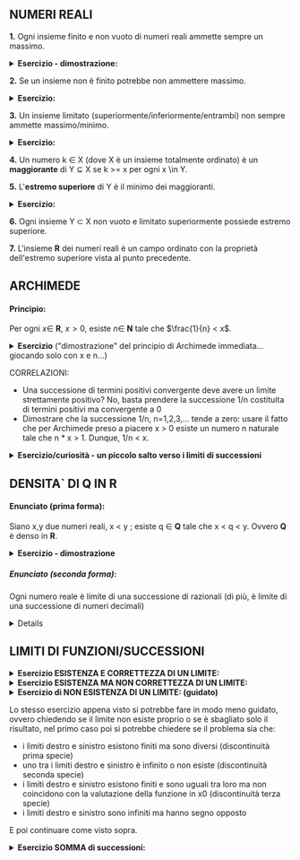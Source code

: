## NUMERI REALI
**1.** Ogni insieme finito e non vuoto di numeri reali ammette sempre un massimo. 
<details><summary><strong>Esercizio - dimostrazione: </strong></summary>

	> # proviamo a vedere se in un insieme finito e non vuoto di numeri reali riusciamo a trovare sempre un massimo.
    > # dato l'insieme costituito da:
	> 0, 6.3, 5/4, -14.31, pi, 28.7333, sqrt(2), -9*pi
    > # determina il massimo:
	< 28.7333
	> # bene! vuoi fare un'altra partita o ti senti pronto a passare ad un livello successivo? (another_match/next_level)
	< another_match
    > # dato l'insieme costituito da:
	> 57/13, e, -sqrt(17), pi*0.65, -sin(30)*7, sqrt(5)
    > # determina il massimo:
	< 57/13
	> # bene! vuoi fare un'altra partita o ti senti pronto a passare ad un livello successivo? (another_match/next_level)
	< next_level
    > # ok! ecco una proposta per il livello successivo: 
	> # riusciresti a scrivere un algoritmo ricorsivo che calcoli per te il massimo di un insieme finito? 
	< .......
</details>

**2.** Se un insieme non è finito potrebbe non ammettere massimo.
<details><summary><strong>Esercizio: </strong></summary>

	> # Se un insieme non è finito potrebbe non ammettere massimo.
	> # {x in R | 8 <= x^3 <= 125}
	> # l'insieme ha massimo? (y/n)
	< y
	> # sì? allora dammelo:
	< 5
	> # bene! proviamo con un altro esempio
	> # {x in R | x < 15/2}
	> # l'insieme ha massimo? (y/n)
	< y
	> # sì? allora dammelo:
	< 15/2
	> # guarda che 15/2 non appartiene all'insieme... quindi non è un massimo!
	> # l'insieme ha massimo? (y/n)
	< n
	> # bene! vuoi procedere con un altro esercizio o fermarti? (next/stop)
	< stop
	> # alla prossima!
</details>

**3.** Un insieme limitato (superiormente/inferiormente/entrambi) non sempre ammette massimo/minimo.
<details><summary><strong>Esercizio: </strong></summary>

	> # Un insieme limitato non sempre ammette massimo/minimo. 
	> # {x in R | 8 <= x^3 <= 125}
	> # ha massimo? (y/n)
	< n
	> # esistono numeri in questo insieme maggiori di 5? (y/n)
	< n
	> # 5 appartiene all'insieme? (y/n)
	< y
	> quindi 5 è un massimo, sei d'accordo? (y/n)
	< y
	> # bene! proviamo con un altro esempio
	> # {x in R | x^3 >= 27}
	> # ha massimo? (y/n)
	< n
	> # bene! vuoi procedere con un altro esercizio o fermarti? (next/stop)
	< stop
	> # alla prossima!
</details>

**4.** Un numero k $\in$ X (dove X è un insieme totalmente ordinato) è un **maggiorante** di Y $\subseteq$ X se k >= x per ogni x \in Y.

**5.** L'**estremo superiore**  di Y è il minimo dei maggioranti.
<details><summary><strong>Esercizio: </strong></summary>

	> # Sia Y = {x in R | -27 < x^3 <= 64}
	> # Y ha massimo? (y/n)
	< y
	> # sì? allora dammelo:
	< 4
	> # Y ha (almeno) un maggiorante?
	< y
	> # sì? allora dammelo:
	< 67
	> # determina l'estremo superiore di Y:
	< 5
	> # vedi, basta prendere 4.999999 che è minore di 5 e non è in Y... 5 non può essere estremo superiore, riprova:
	< 4
	> # perfetto! nota infatti che se esiste un massimo, esso coincide con il sup!
	> # vuoi procedere con un altro esercizio o fermarti? (next/stop)
	< stop
	> # ciao, alla prossima!
</details>

**6.** Ogni insieme Y $\subset$ X non vuoto e limitato superiormente possiede estremo superiore.

**7.** L'insieme **R** dei numeri reali è un campo ordinato con la proprietà dell'estremo superiore vista al punto precedente.

## ARCHIMEDE
#### Principio:
Per ogni $x \in$ **R**, $x > 0$, esiste $n \in$ **N** tale che $\frac{1}{n} < x$.

<details><summary><strong>Esercizio</strong> ("dimostrazione" del principio di Archimede immediata... giocando solo con x e n...)</summary>

	> #saresti propenso a credere che per ogni numero reale x > 0 esiste un numero naturale n tale che 1/n < x? (y/n)

_1) se il ragazzo risponde di **no**:_

    < n
    > # ah no? proviamo! inserisci un qualsiasi valore x > 0:
    < 0.0034
    > # vedi, per n= 295 vale 1/n= 0.00338 e 0.00338 < 0.0034=x.
    > # mi credi ora? (y/n)
	< n
    > # ah no? proviamo! inserisci un qualsiasi valore x > 0:
    < 26.58
    > # vedi, per n= 1 vale 1/n= 1 e 1 < 26.58=x.
    > # mi credi ora? (y/n)
    > y
    > Bene! Se vuoi provare a convincermi tu ora, invertendo i ruoli, ti consiglio questo esercizio: 
	> rtal connect limiti ....

_2) se il ragazzo ripsonde di **sì**:_

    < y
    > # bene! allora prova a convincermi
	> # la mia proposta per x è:
	> 3*pi
	> # dammi una n tale che 1/n < x:
	< 0.09
    > # vedi, 0.09 non è un numero naturale, riprova:
	> # dammi una n tale che 1/n < x:
    < 1
    > # per n=1 vale 1/n=1 e 1 < 9.424777961=x
	> # mi stai iniziando a convincere, voglio riprovare
	> # la mia proposta per x è:
	> sqrt(2)*1/6
	> # dammi una n tale che 1/n < x:
	< 5
    > # per n=5 vale 1/n=0.2 e 0.2 < 0.2357=x
	> # ok mi hai convinto! ottimo lavoro!
	> # preferisci fermarti qui o ti senti pronto a passare ad un livello successivo? (stop/next_level)
	< next_level
    > # ok! ecco una proposta per il livello successivo: 
	> # scrivi un algoritmo che, dato x, calcoli per te un valore di n che soddisfi il principio di Archimede:
	< ......
</details>

		
CORRELAZIONI:
* Una successione di termini positivi convergente deve avere un limite strettamente positivo?
No, basta prendere la successione 1/n costituita di termini positivi ma convergente a 0
* Dimostrare che la successione 1/n, n=1,2,3,... tende a zero:
usare il fatto che per Archimede preso a piacere x > 0 esiste un numero n naturale tale che n * x > 1. Dunque, 1/n < x.

<details><summary><strong>Esercizio/curiosità - un piccolo salto verso i limiti di successioni</strong></summary>

    > # Il limite di una successione convergente di termini positivi non è sempre strettamente positivo
    > # sei d'accordo con me? (y/n)
    < n
    > # Allora consideriamo la successione 1/n, n=1,2,3,... questa successione è composta da termini positivi? (y/n)
    < y
    > # Ma non converge ad un numero strettamente positivo... converge a 0!
    > # sei d'accordo con me? (y/n)
_se risponde no_

	< n
    > # Stabilisci un numero reale epsilon > 0:
    < 0.4
    > # Ecco il mio N:
    > # 2.5
    > # Proponi una tua x > 2.5:
    < 2.6
    > # vedi: 1/2.6 =0.38, e 0.38 \in [-0.4 , 0.4]=[l-e,l+e], quindi non sei riuscito a confutare la mia affermazione.
    > # Sei convinto ora che la successione converga a 0? (y/n)
    > y
    > # Bene, alla prossima!
_se risponde sì_

	< y
	> # bene, allora non avrai problemi a dimostrarmelo!
	> # il mio valore per epsilon è:
	> 0.15
	> # proponi il tuo N:
	< 6.7
    > # Molto bene! Vale |1/n - 0| < 0.15 per tutti i valori di n > 6.7 che ho utilizzato per verificare la tua proposta.
	> # Alla prossima!
</details>

## DENSITA` DI Q IN R
#### Enunciato (prima forma):
Siano x,y due numeri reali, x < y ; esiste q $\in$ **Q** tale che  x < q < y. Ovvero **Q** è denso in **R**.
<details><summary><strong>Esercizio - dimostrazione</strong></summary>

    > # dimostra che dati x,y due numeri reali, x < y , esiste q razionale tale che  x < q < y. Ovvero Q è denso in R.
    > # il mio valore per la x è:
    > 3.3
    > # il mio valore per la y è:
	> 3.4
	> # scrivi un numero naturale n che soddisfi il principio di Archimede (con argomento y-x):
	< 8
	> # no, 1/8 = 0.125 e 0.125 > 0.1=y-x, riprova!
	< 11
	> # bene, nota ora che 11x vale
	> 36.3
	> # e 11y vale
	> 37.4
	> # dimmi un intero in (36.3 , 37.4):
	< 37
	> # utilizzando questo intero e la n che mi hai proposto, riesci a trovare un numero razionale (della forma a/b) compreso tra 3.3 e 3.4? scrivilo:
	< 37/11
	> # Ben fatto! Abbiamo trovato la q che cercavamo, ovvero 37/11 = 3.36...
	> # vuoi fare un'altra partita o ti senti pronto a passare al livello successivo? (another_match/next_level)
	< next_level
	> # Riusciresti ora a scrivere un algoritmo che dati x e y trovi q?
	< ..............
	
</details>


##### Enunciato (seconda forma):
Ogni numero reale è limite di una successione di razionali (di più, è limite di una successione di numeri decimali)
<details>

**Dimostrazione:**

Prendiamo un numero reale alfa = a_0. a_1 a_2 a_3 a_4..... (esempio: se alfa=3.459 allora a_0=3, a_1=4, a_2=5, a_3=9)

alfa è il limite della successione y_n di numeri razionali (decimali):

y_0 = a_0

y_1 = a_0. a_1

y_2 = a_0. a_1 a_2

............

y_k = a_0. a_1 a_2....a_k 

............

Poichè |y_k - alfa | <= 1/10^k, si ha: lim{n->+inf} y_n = alfa.

**Esempio:**

alfa=sqrt(2)=1.414213562...

y_0=1

y_1=1.4

y_2=1.41

y_3=1.414

............

y_6=1.414213

y_7=1.4142135

............

|y_3 - alfa | = 0.000213562... <= 1/10^3 = 0.001 e per ogni n>3 si ha |y_n - alfa| < 0.001  (infatti ad esempio |y_4 - alfa|=0.000013562 < 0.001 e così via)  dimostrando così che lim{n->inf} y_n = alfa
<details><summary><strong>Esempio di dialogo:</strong></summary>

    > # dimostra che ogni numero reale è limite di una successione di razionali (di più, è limite di una successione di numeri decimali)
    > # dimostra quindi che lim{n->inf} y_n = alfa, dove 
    > alfa = sqrt(2) = 1,414213562373095049...
    > y_0=1
    > y_1=1.4
    > y_2=1.41
    > y_3=1.414
    > y_4=1.4142
    > y_5=1.41421
    > y_6=1.414213
    > y_7=1.4142135
    > ............
    > # ecco il mo epsilon:
    > 0.004
    > # stabilisci una M > 0 :
    < 3
    > # Molto bene! Vale |y_n - alfa| < 0.004 per tutti i valori di n > 3 che ho utilizzato per verificare la tua proposta.
    > # Hai dimostrato che lim{n->inf} y_n = alfa, ottimo lavoro!
</details>
</details>

## LIMITI DI FUNZIONI/SUCCESSIONI

<details><summary><strong>Esercizio ESISTENZA E CORRETTEZZA DI UN LIMITE:</strong></summary>

    rtal connect limiti exist_prover (istanza da catalogo)
    dimostra che il limite lim_{x --> 1} x^2+5
    > # esiste e vale
    > 6
    > # ti ho convinto? (y/n)
    < n
    > # allora stabilisci una tollerenza epsilon > 0
    < # ecco il mio epsilon:
    < 0.1
    > # ecco il mio delta:
    > # 0.04 (opppure più piccolo)
    > # proponi il tuo x nell'intorno [0.96,1.04]
    < 0.77
    > # vedi: 0.77 < 0.96, quindi in realtà sei fuori dell` intervallo, quindi non sei riuscito a confutare la mia affermazione che il limite esista e valga 6.
    > # lo vedi? Sei convinto che il limite esista e valga 6? (y/n)
    < n
    > # allora stabilisci una tollerenza epsilon > 0
    < # ecco il mio epsilon:
    < 0.1
    > # ecco il mio delta:
    > # 0.04 (opppure più piccolo)
    > # proponi il tuo x nell'intorno [0.96,1.04]
    > 0.98
    > # vedi: f(0.98) = y (=5.96), e y in [5.9,6.1]=[l-e,l+e], quindi non sei riuscito a confutare la mia affermazione che il limite esista e valga 6.
    > # lo vedi? Sei convinto che il limite esista e valga 6? (y/n)
    > y
    > # Oh beh, contento te... Alla prossima!
</details>

<details><summary><strong>Esercizio ESISTENZA MA NON CORRETTEZZA DI UN LIMITE:</strong></summary>

    rtal connect limiti exist_prover (istanza da catalogo)
    dimostra se il limite lim_{x --> 1} x^2+5
    > # esiste e vale
    > 9
    > # ho ragione? (y/n)
    < n
    > # ah no? allora stabilisci una tollerenza epsilon > 0
    < # ecco il mio epsilon:
    < 0.1
    > # ecco il mio delta:
    > # 0.05 (opppure più piccolo)
    > # proponimi una x nell'intorno [0.95,1.05]
    < 1.03
    > # oh oh pare che tu mi abbia colto in fallo! f(1.03) = 6.06, e 6.06 non è in [8.9,9.1]=[l-e,l+e]. Quindi, dato che la mia affermazione pare non essere corretta, qual è il vero limite a cui tende questa funzione?
    < 7
    > # non so se mi fido molto, controlliamo insieme:
    > # il mio epsilon è:
    > 0.3
    > # stabilisci un tuo valore per delta > 0:
    < 0.14
    > non va bene, mi è bastato controllare la funzione in x=0.87, valore compreso in (1-0.14 , 1+0.14), ed ho constatato che f(0.87)=5.76 e 5.76 non è in (6.86 , 7.14)=(l+eppsilon , l-epsilon)
    > # vuoi correggere il tua delta o il risultato del limite? (delta/limite)
    < limite
    > # va bene, prova a dirmi il tuo risultato per lim_{x --> 1} x^2+5:
    < 6
    > # vediamo se hai ragione:
    > # il mio epsilon è:
    > 0.06
    > # stabilisci un tuo valore per delta > 0:
    < 0.1
    > # Wow mi hai convinto! Vale |f(x)-6| < epsilon per tutti i valori di x compresi nell` intervallo (x0-delta , x0+delta)=(0.9 , 1.1) che ho utilizzato per verificare il tuo risultato. 
    > # Ben fatto!
</details>

<details><summary><strong>Esercizio di NON ESISTENZA DI UN LIMITE: (guidato)</strong></summary>

    rtal connect limiti exist_prover  (istanza da catalogo)
    dimostra se il limite lim_{x --> 0} 1/x
    > # esiste e vale
    > + inf
    > # mi credi? (y/n)
    < n
    > ah no? allora stabilisci una tolleranza N > 0
    < 5
    > # studiamo il limite destro e sinistro
    > # ecco il mio delta:
    > # 0.2
    > # proponi il tuo x nell'intorno (0 , 0.2)
    < 0.08
    > # ok, f(0.08) = 12.5 e 12.5 > N, quindi per ora vale la mia affermazione che il limite esista e valga +inf.
(si può fare una prova su due tre valori di x prima di passare al limite sinistro)

    > # proponi ora il tuo x nell'intorno (-0.2 , 0)
    < -0.15
    > # Oh no! f(-0.15) = -0.6666 e -0.6666 < N 
    > # Mi hai smentito! Non è vero che il limite esiste e vale +inf.
    > # Questo limite non esiste proprio, ben fatto!
</details>

Lo stesso esercizio appena visto si potrebbe fare in modo meno guidato, ovvero chiedendo se il limite non esiste proprio o se è sbagliato solo il risultato, nel primo caso poi si potrebbe chiedere se il problema sia che:
- i limiti destro e sinistro esistono finiti ma sono diversi (discontinuità prima specie)
- uno tra i limiti destro e sinistro è infinito o non esiste (discontinuità seconda specie)
- i limiti destro e sinistro esistono finiti e sono uguali tra loro ma non coincidono con la valutazione della funzione in x0 (discontinuità terza specie)
- i limiti destro e sinistro sono infiniti ma hanno segno opposto 

E poi continuare come visto sopra.



<details><summary><strong>Esercizio SOMMA di successioni:</strong></summary>

    rtal connect limiti sum_prover (istanza da catalogo)
    > # dimostra che se lim_{x --> inf} (x-1)/x = 1 e lim_{x --> inf} x/(2x+3) = 1/2 
    > # allora lim_{x --> inf} (x-1)/x + x/(2x+5)
    > # esiste e vale
    > 3/2
    > # ti ho convinto? (y/n)
    < n
    > # allora consideriamo i due limiti singolarmente e poi la loro somma:
    > # stabilisci una tollerenza epsilon > 0 che varrà per tutto l'esercizio:
    < # ecco il mio epsilon:
    < 0.3
    > # il mio M_1, che vale per la funzione (x-1)/x e dipende da epsilon/2, è:
    > # 7
    > # proponi il tuo x > 7
    < 8
    > # vedi: f(8) = 0.875, e 0.875 in [0.85 , 1.15]=[l-epsilon/2,l+epsilon/2], quindi non sei riuscito a negare la mia affermazione che lim_{x --> inf} (x-1)/x = 1.
    > # Sei convinto che il limite esista e valga 1? (y/n)
    < y
    > # bene, passiamo al secondo limite
    > # ho ragione ad affermare che lim_{x --> inf} x/(2x+3) = 1/2? (y/n)
    < y
    > # ok, allora non avrai problemi a dimostrarlo insieme a me:
    > # proponi il tuo M_2 > 0 dipendente da epsilon/2:
    < 3.5
    > # Perfetto! Vale |g(x)-1/2| < 0.15 per tutti i valori di x > 3.5 che ho utilizzato per verificare la tua proposta.
    > # Cerchiamo quindi di concludere la nostra dimostrazione: per (x-1)/x + x/(2x+5)
    > # ecco il mio M_3:
    > # 7
    > # proponi il tuo x > 7
    < 9
    > # vedi: f+g (9) = 1.3175, e 1.3175 in [1.2 , 1.8]=[l-epsilon,l+epsilon], quindi non sei riuscito a confutare la mia affermazione che  lim_{x --> inf} (x-1)/x + x/(2x+5) esiste e vale 3/2.
    > # lo vedi? Sei convinto che il limite esista e valga 6? (y/n)
    < y
    > # Perfetto, alla prossima!

</details>
